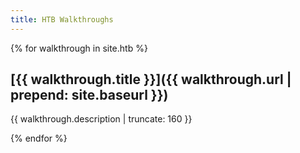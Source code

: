 ```yaml
---
title: HTB Walkthroughs
---
```


{% for walkthrough in site.htb %}

<!-- <a href="{{ walkthrough.url | prepend: site.baseurl }}"> -->
## [{{ walkthrough.title }}]({{ walkthrough.url | prepend: site.baseurl }})
  
  <!-- <h2>{{ walkthrough.title }}</h2>
  </a>
  -->
  {{ walkthrough.description | truncate: 160 }}
  
  {% endfor %}
